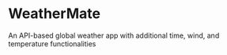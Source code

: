 # WeatherMate
An API-based global weather app with additional time, wind, and temperature functionalities
